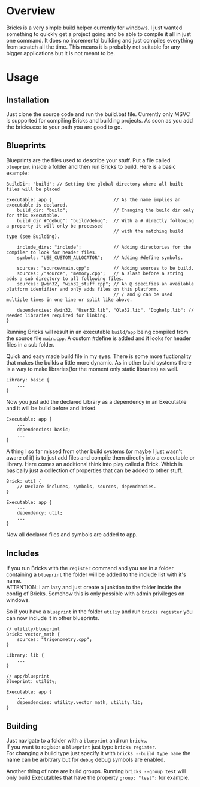 # Overview
Bricks is a very simple build helper currently for windows. I just wanted something to quickly get a project going and be able to compile it all in just one command.
It does no incremental building and just compiles everything from scratch all the time. This means it is probably not suitable for any bigger applications but it is not meant to be.

# Usage
## Installation
Just clone the source code and run the build.bat file. Currently only MSVC is supported for compiling Bricks and building projects.
As soon as you add the bricks.exe to your path you are good to go.

## Blueprints
Blueprints are the files used to describe your stuff. Put a file called `blueprint` inside a folder and then run Bricks to build.
Here is a basic example:

```
BuildDir: "build"; // Setting the global directory where all built files will be placed

Executable: app {                       // As the name implies an executable is declared.
    build_dir: "build";                 // Changing the build dir only for this executable.
    build_dir #"debug": "build/debug";  // With a # directly following a property it will only be processed
                                        // with the matching build type (see Building).

    include_dirs: "include";            // Adding directories for the compiler to look for header files.
    symbols: "USE_CUSTOM_ALLOCATOR";    // Adding #define symbols.

    sources: "source/main.cpp";         // Adding sources to be build.
    sources: /"source", "memory.cpp";   // A slash before a string adds a sub directory to all following files.
    sources: @win32, "win32_stuff.cpp"; // An @ specifies an available platform identifier and only adds files on this platform.
                                        // / and @ can be used multiple times in one line or split like above.

    dependencies: @win32, "User32.lib", "Ole32.lib", "Dbghelp.lib"; // Needed libraries required for linking.
}
```

Running Bricks will result in an executable `build/app` being compiled from the source file `main.cpp`. A custom #define is added and it looks for header files in a sub folder.

Quick and easy made build file in my eyes. There is some more fuctionality that makes the builds a little more dynamic. As in other build systems there is a way to make libraries(for the moment only static libraries) as well.

```
Library: basic {
    ...
}
```

Now you just add the declared Library as a dependency in an Executable and it will be build before and linked.

```
Executable: app {
    ...
    dependencies: basic;
    ...
}
```

A thing I so far missed from other build systems (or maybe I just wasn't aware of it) is to just add files and compile them directly into a executable or library.
Here comes an additional think into play called a Brick. Which is basically just a collection of properties that can be added to other stuff.

```
Brick: util {
    // Declare includes, symbols, sources, dependencies.
}

Executable: app {
    ...
    dependency: util;
    ...
}
```

Now all declared files and symbols are added to app.

## Includes

If you run Bricks with the `register` command and you are in a folder containing a `blueprint` the folder will be added to the include list with it's name.  
ATTENTION: I am lazy and just create a junktion to the folder inside the config of Bricks. Somehow this is only possible with admin privileges on windows.

So if you have a `blueprint` in the folder `utiliy` and run `bricks register` you can now include it in other blueprints.

```
// utility/blueprint
Brick: vector_math {
    sources: "trigonometry.cpp";
}

Library: lib {
    ...
}
```
```
// app/blueprint
Blueprint: utility;

Executable: app {
    ...
    dependencies: utility.vector_math, utility.lib;
}
```

## Building

Just navigate to a folder with a `blueprint` and run `bricks`.  
If you want to register a `blueprint` just type `bricks register`.  
For changing a build type just specify it with `bricks --build_type name` the name can be arbitrary but for `debug` debug symbols are enabled.

Another thing of note are build groups. Running `bricks --group test` will only build Executables that have the property `group: "test";` for example.
